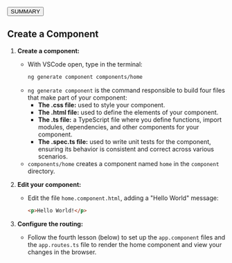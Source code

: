 <a href="https://github.com/daniloasdotcom/angularchecklist/blob/main/Notebooks/English/eng_notebook.md"><button>SUMMARY</button></a>

## Create a Component

1. **Create a component:**
    - With VSCode open, type in the terminal:
        ```sh
        ng generate component components/home
        ```
    - `ng generate component` is the command responsible to build four files that make part of your component:
        - **The .css file:** used to style your component.
        - **The .html file:** used to define the elements of your component.
        - **The .ts file:** a TypeScript file where you define functions, import modules, dependencies, and other components for your component.
        - **The .spec.ts file:** used to write unit tests for the component, ensuring its behavior is consistent and correct across various scenarios.
    - `components/home` creates a component named `home` in the `component` directory.

2. **Edit your component:**
    - Edit the file `home.component.html`, adding a "Hello World" message:
        ```html
        <p>Hello World!</p>
        ```

3. **Configure the routing:**
    - Follow the fourth lesson (below) to set up the `app.component` files and the `app.routes.ts` file to render the home component and view your changes in the browser.

